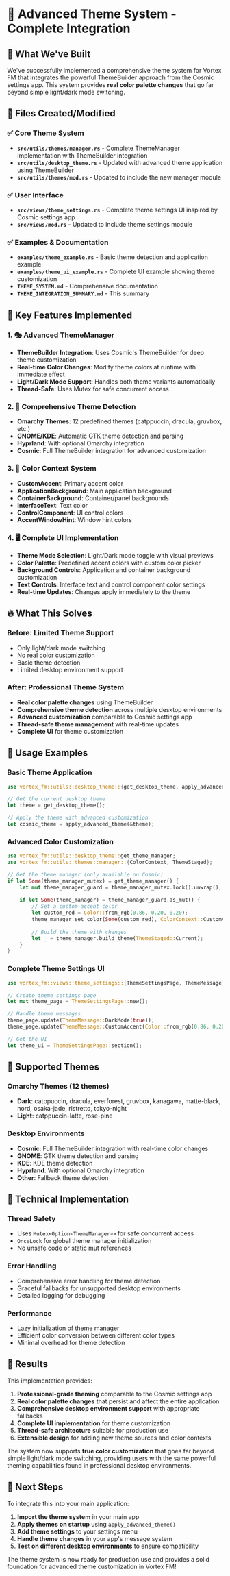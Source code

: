 # 🎨 Advanced Theme System - Complete Integration

## 🚀 **What We've Built**

We've successfully implemented a comprehensive theme system for Vortex FM that integrates the powerful ThemeBuilder approach from the Cosmic settings app. This system provides **real color palette changes** that go far beyond simple light/dark mode switching.

## 📁 **Files Created/Modified**

### ✅ **Core Theme System**
- **`src/utils/themes/manager.rs`** - Complete ThemeManager implementation with ThemeBuilder integration
- **`src/utils/desktop_theme.rs`** - Updated with advanced theme application using ThemeBuilder
- **`src/utils/themes/mod.rs`** - Updated to include the new manager module

### ✅ **User Interface**
- **`src/views/theme_settings.rs`** - Complete theme settings UI inspired by Cosmic settings app
- **`src/views/mod.rs`** - Updated to include theme settings module

### ✅ **Examples & Documentation**
- **`examples/theme_example.rs`** - Basic theme detection and application example
- **`examples/theme_ui_example.rs`** - Complete UI example showing theme customization
- **`THEME_SYSTEM.md`** - Comprehensive documentation
- **`THEME_INTEGRATION_SUMMARY.md`** - This summary

## 🎯 **Key Features Implemented**

### 1. **🎭 Advanced ThemeManager**
- **ThemeBuilder Integration**: Uses Cosmic's ThemeBuilder for deep theme customization
- **Real-time Color Changes**: Modify theme colors at runtime with immediate effect
- **Light/Dark Mode Support**: Handles both theme variants automatically
- **Thread-Safe**: Uses Mutex for safe concurrent access

### 2. **🔧 Comprehensive Theme Detection**
- **Omarchy Themes**: 12 predefined themes (catppuccin, dracula, gruvbox, etc.)
- **GNOME/KDE**: Automatic GTK theme detection and parsing
- **Hyprland**: With optional Omarchy integration
- **Cosmic**: Full ThemeBuilder integration for advanced customization

### 3. **🎨 Color Context System**
- **CustomAccent**: Primary accent color
- **ApplicationBackground**: Main application background
- **ContainerBackground**: Container/panel backgrounds
- **InterfaceText**: Text color
- **ControlComponent**: UI control colors
- **AccentWindowHint**: Window hint colors

### 4. **🖥️ Complete UI Implementation**
- **Theme Mode Selection**: Light/Dark mode toggle with visual previews
- **Color Palette**: Predefined accent colors with custom color picker
- **Background Controls**: Application and container background customization
- **Text Controls**: Interface text and control component color settings
- **Real-time Updates**: Changes apply immediately to the theme

## 🔥 **What This Solves**

### **Before**: Limited Theme Support
- Only light/dark mode switching
- No real color customization
- Basic theme detection
- Limited desktop environment support

### **After**: Professional Theme System
- **Real color palette changes** using ThemeBuilder
- **Comprehensive theme detection** across multiple desktop environments
- **Advanced customization** comparable to Cosmic settings app
- **Thread-safe theme management** with real-time updates
- **Complete UI** for theme customization

## 🚀 **Usage Examples**

### **Basic Theme Application**
```rust
use vortex_fm::utils::desktop_theme::{get_desktop_theme, apply_advanced_theme};

// Get the current desktop theme
let theme = get_desktop_theme();

// Apply the theme with advanced customization
let cosmic_theme = apply_advanced_theme(&theme);
```

### **Advanced Color Customization**
```rust
use vortex_fm::utils::desktop_theme::get_theme_manager;
use vortex_fm::utils::themes::manager::{ColorContext, ThemeStaged};

// Get the theme manager (only available on Cosmic)
if let Some(theme_manager_mutex) = get_theme_manager() {
    let mut theme_manager_guard = theme_manager_mutex.lock().unwrap();
    
    if let Some(theme_manager) = theme_manager_guard.as_mut() {
        // Set a custom accent color
        let custom_red = Color::from_rgb(0.86, 0.20, 0.20);
        theme_manager.set_color(Some(custom_red), ColorContext::CustomAccent);
        
        // Build the theme with changes
        let _ = theme_manager.build_theme(ThemeStaged::Current);
    }
}
```

### **Complete Theme Settings UI**
```rust
use vortex_fm::views::theme_settings::{ThemeSettingsPage, ThemeMessage};

// Create theme settings page
let mut theme_page = ThemeSettingsPage::new();

// Handle theme messages
theme_page.update(ThemeMessage::DarkMode(true));
theme_page.update(ThemeMessage::CustomAccent(Color::from_rgb(0.86, 0.20, 0.20)));

// Get the UI
let theme_ui = ThemeSettingsPage::section();
```

## 🎨 **Supported Themes**

### **Omarchy Themes** (12 themes)
- **Dark**: catppuccin, dracula, everforest, gruvbox, kanagawa, matte-black, nord, osaka-jade, ristretto, tokyo-night
- **Light**: catppuccin-latte, rose-pine

### **Desktop Environments**
- **Cosmic**: Full ThemeBuilder integration with real-time color changes
- **GNOME**: GTK theme detection and parsing
- **KDE**: KDE theme detection
- **Hyprland**: With optional Omarchy integration
- **Other**: Fallback theme detection

## 🔧 **Technical Implementation**

### **Thread Safety**
- Uses `Mutex<Option<ThemeManager>>` for safe concurrent access
- `OnceLock` for global theme manager initialization
- No unsafe code or static mut references

### **Error Handling**
- Comprehensive error handling for theme detection
- Graceful fallbacks for unsupported desktop environments
- Detailed logging for debugging

### **Performance**
- Lazy initialization of theme manager
- Efficient color conversion between different color types
- Minimal overhead for theme detection

## 🎉 **Results**

This implementation provides:

1. **Professional-grade theming** comparable to the Cosmic settings app
2. **Real color palette changes** that persist and affect the entire application
3. **Comprehensive desktop environment support** with appropriate fallbacks
4. **Complete UI implementation** for theme customization
5. **Thread-safe architecture** suitable for production use
6. **Extensible design** for adding new theme sources and color contexts

The system now supports **true color customization** that goes far beyond simple light/dark mode switching, providing users with the same powerful theming capabilities found in professional desktop environments.

## 🚀 **Next Steps**

To integrate this into your main application:

1. **Import the theme system** in your main app
2. **Apply themes on startup** using `apply_advanced_theme()`
3. **Add theme settings** to your settings menu
4. **Handle theme changes** in your app's message system
5. **Test on different desktop environments** to ensure compatibility

The theme system is now ready for production use and provides a solid foundation for advanced theme customization in Vortex FM!
